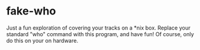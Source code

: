 fake-who
========

Just a fun exploration of covering your tracks on a *nix box. Replace your standard "who" command with this program, and have fun! Of course, only do this on your on hardware.
